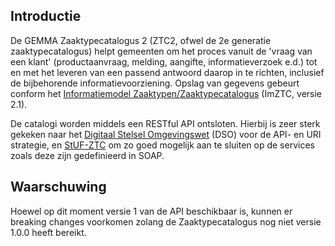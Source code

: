 Introductie
-----------

De GEMMA Zaaktypecatalogus 2 (ZTC2, ofwel de 2e generatie zaaktypecatalogus)
helpt gemeenten om het proces vanuit de 'vraag van een klant' (productaanvraag,
melding, aangifte, informatieverzoek e.d.) tot en met het leveren van een
passend antwoord daarop in te richten, inclusief de bijbehorende
informatievoorziening. Opslag van gegevens gebeurt conform het
[Informatiemodel Zaaktypen/Zaaktypecatalogus][1] (ImZTC, versie 2.1).

De catalogi worden middels een RESTful API ontsloten. Hierbij is zeer sterk
gekeken naar het [Digitaal Stelsel Omgevingswet][2] (DSO) voor de API- en URI
strategie, en [StUF-ZTC][3] om zo goed mogelijk aan te sluiten op de services
zoals deze zijn gedefinieerd in SOAP.

[1]: http://www.gemmaonline.nl/index.php/Informatiemodel_Zaaktypen_(ImZTC)
[2]: https://aandeslagmetdeomgevingswet.nl/digitaal-stelsel/documenten/documenten/api-uri-strategie/
[3]: https://www.gemmaonline.nl/index.php/Sectormodel_Zaaktypen(-catalogus):_StUF%E2%80%93ZTC


Waarschuwing
------------

Hoewel op dit moment versie 1 van de API beschikbaar is, kunnen er breaking
changes voorkomen zolang de Zaaktypecatalogus nog niet versie 1.0.0 heeft
bereikt.